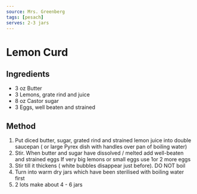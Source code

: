 ```yaml
---
source: Mrs. Greenberg
tags: [pesach]
serves: 2-3 jars
---
```


# Lemon Curd

## Ingredients

- 3 oz Butter
- 3 Lemons, grate rind and juice
- 8 oz Castor sugar
- 3 Eggs, well beaten and strained

## Method

1. Put diced butter, sugar, grated rind and strained lemon juice into double saucepan ( or large Pyrex dish with handles over pan of boiling water)
2. Stir. When butter and sugar have dissolved / melted add well-beaten and strained eggs If very big lemons or small eggs use 1or 2 more eggs
3. Stir till it thickens ( white bubbles disappear just before). DO NOT boil
4. Turn into warm dry jars which have been sterilised with boiling water first
5. 2 lots make about 4 - 6 jars
